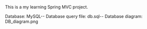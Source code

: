 This is a my learning Spring MVC project.
<!--------------------Database----------------------------->
Database: MySQL--
Database query file: db.sql--
Database diagram: DB_diagram.png
